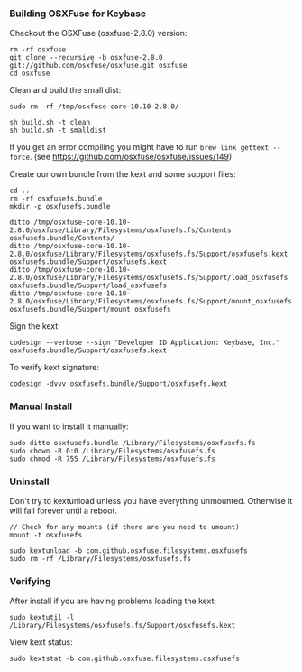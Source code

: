 
### Building OSXFuse for Keybase

Checkout the OSXFuse (osxfuse-2.8.0) version:

    rm -rf osxfuse
    git clone --recursive -b osxfuse-2.8.0 git://github.com/osxfuse/osxfuse.git osxfuse
    cd osxfuse

Clean and build the small dist:

    sudo rm -rf /tmp/osxfuse-core-10.10-2.8.0/

    sh build.sh -t clean
    sh build.sh -t smalldist

If you get an error compiling you might have to run `brew link gettext --force`.
(see https://github.com/osxfuse/osxfuse/issues/149)

Create our own bundle from the kext and some support files:

    cd ..
    rm -rf osxfusefs.bundle
    mkdir -p osxfusefs.bundle

    ditto /tmp/osxfuse-core-10.10-2.8.0/osxfuse/Library/Filesystems/osxfusefs.fs/Contents osxfusefs.bundle/Contents/
    ditto /tmp/osxfuse-core-10.10-2.8.0/osxfuse/Library/Filesystems/osxfusefs.fs/Support/osxfusefs.kext osxfusefs.bundle/Support/osxfusefs.kext
    ditto /tmp/osxfuse-core-10.10-2.8.0/osxfuse/Library/Filesystems/osxfusefs.fs/Support/load_osxfusefs osxfusefs.bundle/Support/load_osxfusefs
    ditto /tmp/osxfuse-core-10.10-2.8.0/osxfuse/Library/Filesystems/osxfusefs.fs/Support/mount_osxfusefs osxfusefs.bundle/Support/mount_osxfusefs

Sign the kext:

    codesign --verbose --sign "Developer ID Application: Keybase, Inc." osxfusefs.bundle/Support/osxfusefs.kext

To verify kext signature:

    codesign -dvvv osxfusefs.bundle/Support/osxfusefs.kext

### Manual Install

If you want to install it manually:

    sudo ditto osxfusefs.bundle /Library/Filesystems/osxfusefs.fs
    sudo chown -R 0:0 /Library/Filesystems/osxfusefs.fs
    sudo chmod -R 755 /Library/Filesystems/osxfusefs.fs

### Uninstall

Don't try to kextunload unless you have everything unmounted. Otherwise it will fail forever until a reboot.

    // Check for any mounts (if there are you need to umount)
    mount -t osxfusefs

    sudo kextunload -b com.github.osxfuse.filesystems.osxfusefs
    sudo rm -rf /Library/Filesystems/osxfusefs.fs

### Verifying

After install if you are having problems loading the kext:

    sudo kextutil -l /Library/Filesystems/osxfusefs.fs/Support/osxfusefs.kext

View kext status:

    sudo kextstat -b com.github.osxfuse.filesystems.osxfusefs
